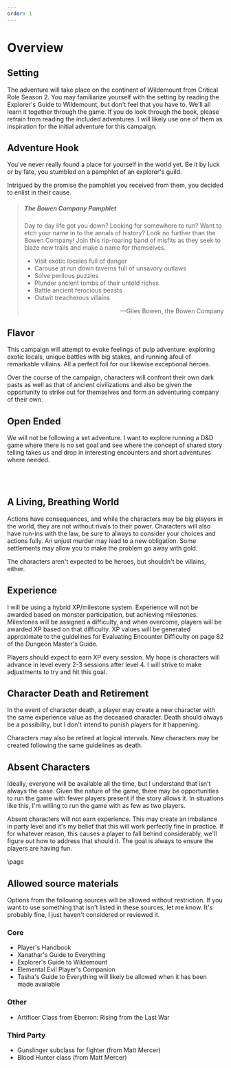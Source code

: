 ```yaml
---
order: 1
---
```


# Overview

## Setting

The adventure will take place on the continent of Wildemount from Critical Role Season 2. You may familiarize yourself with the setting by reading the Explorer's Guide to Wildemount, but don't feel that you have to. We'll all learn it together through the game. If you do look through the book, please refrain from reading the included adventures. I will likely use one of them as inspiration for the initial adventure for this campaign.

## Adventure Hook

You've never really found a place for yourself in the world yet. Be it by luck or by fate, you stumbled on a pamphlet of an explorer's guild.

Intrigued by the promise the pamphlet you received from them, you decided to enlist in their cause.

>##### The Bowen Company Pamphlet
> Day to day life got you down? Looking for somewhere to run? Want to etch your name in to the annals of history? Look no further than the Bowen Company! Join this rip-roaring band of misfits as they seek to blaze new trails and make a name for themselves.
>
> * Visit exotic locales full of danger
> * Carouse at run down taverns full of unsavory outlaws
> * Solve perilous puzzles
> * Plunder ancient tombs of their untold riches
> * Battle ancient ferocious beasts
> * Outwit treacherous villains
>
> <p style="text-align: right;">&mdash;Giles Bowen, the Bowen Company</p>

## Flavor

This campaign will attempt to evoke feelings of pulp adventure: exploring exotic locals, unique battles with big stakes, and running afoul of remarkable villains. All a perfect foil for our likewise exceptional heroes.

Over the course of the campaign, characters will confront their own dark pasts as well as that of ancient civilizations and also be given the opportunity to strike out for themselves and form an adventuring company of their own.

## Open Ended

We will not be following a set adventure. I want to explore running a D&D game where there is no set goal and see where the concept of shared story telling takes us and drop in interesting encounters and short adventures where needed.

<br/>
<br/>

## A Living, Breathing World

Actions have consequences, and while the characters may be big players in the world, they are not without rivals to their power. Characters will also have run-ins with the law, be sure to always to consider your choices and actions fully. An unjust murder may lead to a new obligation. Some settlements may allow you to make the problem go away with gold.

The characters aren't expected to be heroes, but shouldn't be villains, either.

## Experience

I will be using a hybrid XP/milestone system. Experience will not be awarded based on monster participation, but achieving milestones. Milestones will be assigned a difficulty, and when overcome, players will be awarded XP based on that difficulty. XP values will be generated approximate to the guidelines for Evaluating Encounter Difficulty on page 82 of the Dungeon Master's Guide.

Players should expect to earn XP every session. My hope is characters will advance in level every 2-3 sessions after level 4. I will strive to make adjustments to try and hit this goal.

## Character Death and Retirement

In the event of character death, a player may create a new character with the same experience value as the deceased character. Death should always be a possibility, but I don't intend to punish players for it happening.

Characters may also be retired at logical intervals. New characters may be created following the same guidelines as death.

## Absent Characters

Ideally, everyone will be available all the time, but I understand that isn't always the case. Given the nature of the game, there may be opportunities to run the game with fewer players present if the story allows it. In situations like this, I'm willing to run the game with as few as two players.

Absent characters will not earn experience. This may create an imbalance in party level and it's my belief that this will work perfectly fine in practice. If for whatever reason, this causes a player to fall behind considerably, we'll figure out how to address that should it. The goal is always to ensure the players are having fun.

\page

## Allowed source materials

Options from the following sources will be allowed without restriction. If you want to use something that isn't listed in these sources, let me know. It's probably fine, I just haven't considered or reviewed it.

### Core

* Player's Handbook
* Xanathar's Guide to Everything
* Explorer's Guide to Wildemount
* Elemental Evil Player's Companion
* Tasha's Guide to Everything will likely be allowed when it has been made available

### Other

* Artificer Class from Eberron: Rising from the Last War

### Third Party

* Gunslinger subclass for fighter (from Matt Mercer)
* Blood Hunter class (from Matt Mercer)

